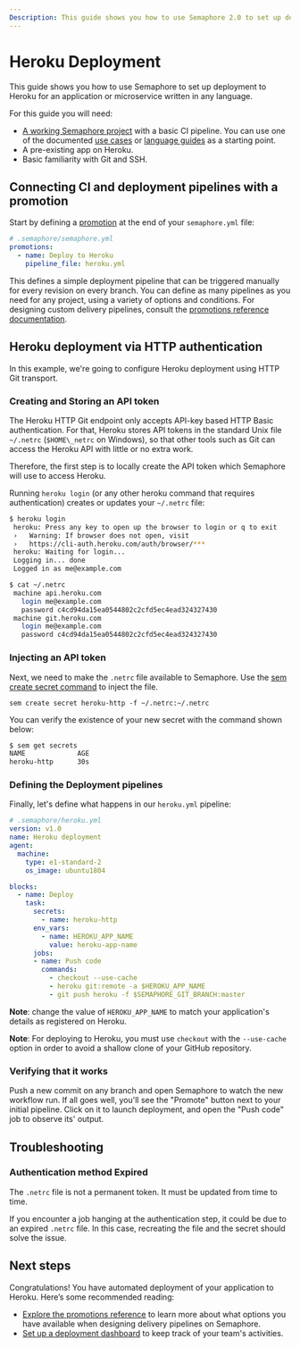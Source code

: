 ```yaml
---
Description: This guide shows you how to use Semaphore 2.0 to set up deployment to Heroku for an application or microservice written in any language.
---
```



# Heroku Deployment

This guide shows you how to use Semaphore to set up deployment to Heroku
for an application or microservice written in any language.

For this guide you will need:

- [A working Semaphore project][create-project] with a basic CI pipeline.
You can use one of the documented [use cases][use-cases] or
[language guides][language-guides] as a starting point.
- A pre-existing app on Heroku.
- Basic familiarity with Git and SSH.

## Connecting CI and deployment pipelines with a promotion

Start by defining a [promotion][promotions-intro] at the end of your
`semaphore.yml` file:

``` yaml
# .semaphore/semaphore.yml
promotions:
  - name: Deploy to Heroku
    pipeline_file: heroku.yml
```

This defines a simple deployment pipeline that can be triggered manually
for every revision on every branch. You can define as many pipelines
as you need for any project, using a variety of options and conditions.
For designing custom delivery pipelines, consult the
[promotions reference documentation][promotions-ref].

## Heroku deployment via HTTP authentication
[http-method]: #Heroku-deployment-via-HTTP-authentication
In this example, we're going to configure Heroku deployment using HTTP Git transport.

### Creating and Storing an API token

The Heroku HTTP Git endpoint only accepts API-key based HTTP Basic authentication. For that, Heroku stores API tokens in the standard Unix file `~/.netrc` (`$HOME\_netrc` on Windows), so that other tools such as Git can access the Heroku API with little or no extra work.

Therefore, the first step is to locally create the API token which Semaphore will use to access Heroku.

Running `heroku login` (or any other heroku command that requires authentication) creates or updates your `~/.netrc` file:

``` bash
$ heroku login
 heroku: Press any key to open up the browser to login or q to exit
 ›   Warning: If browser does not open, visit
 ›   https://cli-auth.heroku.com/auth/browser/***
 heroku: Waiting for login...
 Logging in... done
 Logged in as me@example.com

$ cat ~/.netrc
 machine api.heroku.com
   login me@example.com
   password c4cd94da15ea0544802c2cfd5ec4ead324327430
 machine git.heroku.com
   login me@example.com
   password c4cd94da15ea0544802c2cfd5ec4ead324327430
```

### Injecting an API token
Next, we need to make the `.netrc` file available to Semaphore. Use the [sem create secret command][sem-create-ref] to inject the file.

`sem create secret heroku-http -f ~/.netrc:~/.netrc`

You can verify the existence of your new secret with the command shown below:

``` bash
$ sem get secrets
NAME             AGE
heroku-http      30s
```

### Defining the Deployment pipelines

Finally, let's define what happens in our `heroku.yml` pipeline:

``` yaml
# .semaphore/heroku.yml
version: v1.0
name: Heroku deployment
agent:
  machine:
    type: e1-standard-2
    os_image: ubuntu1804

blocks:
  - name: Deploy
    task:
      secrets:
        - name: heroku-http
      env_vars:
        - name: HEROKU_APP_NAME
          value: heroku-app-name
      jobs:
      - name: Push code
        commands:
          - checkout --use-cache
          - heroku git:remote -a $HEROKU_APP_NAME
          - git push heroku -f $SEMAPHORE_GIT_BRANCH:master
```
**Note**: change the value of `HEROKU_APP_NAME` to match your application's
details as registered on Heroku.

**Note**: For deploying to Heroku, you must use `checkout` with
the `--use-cache` option in order to avoid a shallow clone of your GitHub
repository.


### Verifying that it works

Push a new commit on any branch and open Semaphore to watch the new workflow run.
If all goes well, you'll see the "Promote" button next to your initial pipeline.
Click on it to launch deployment, and open the "Push code" job to observe its'
output.

## Troubleshooting

### Authentication method Expired

The `.netrc` file is not a permanent token. It must be updated from time to time.

If you encounter a job hanging at the authentication step, it could be due to an expired `.netrc` file. In this case, recreating the file and the secret should solve the issue.

## Next steps

Congratulations! You have automated deployment of your application to Heroku.
Here’s some recommended reading:

- [Explore the promotions reference][promotions-ref] to learn more about what
options you have available when designing delivery pipelines on Semaphore.
- [Set up a deployment dashboard][deployment-dashboards] to keep track of
your team's activities.

[create-project]: ../guided-tour/getting-started.md
[use-cases]: https://docs.semaphoreci.com/examples/tutorials-and-example-projects/
[language-guides]: https://docs.semaphoreci.com/programming-languages/android/
[promotions-ref]: https://docs.semaphoreci.com/reference/pipeline-yaml-reference/#promotions
[promotions-intro]: ../essentials/deploying-with-promotions.md
[secrets-guide]: ../essentials/environment-variables.md
[sem-create-ref]: https://docs.semaphoreci.com/reference/sem-command-line-tool/#sem-create
[heroku-keys]: https://devcenter.heroku.com/articles/keys
[heroku-ssh-git]: https://devcenter.heroku.com/articles/git#ssh-git-transport
[deployment-dashboards]: https://docs.semaphoreci.com/essentials/deployment-dashboards/
